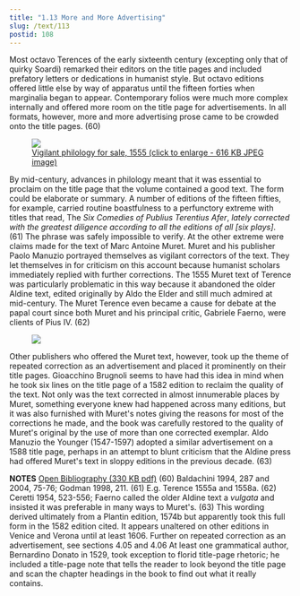 ```yaml
---
title: "1.13 More and More Advertising"
slug: /text/113
postid: 108
---
```

Most octavo Terences of the early sixteenth century (excepting only that of quirky Soardi) remarked their editors on the title pages and included prefatory letters or dedications in humanist style. But octavo editions offered little else by way of apparatus until the fifteen forties when marginalia began to appear. Contemporary folios were much more complex internally and offered more room on the title page for advertisements. In all formats, however, more and more advertising prose came to be crowded onto the title pages. (60)

<figure class="mkdn-figure">
    <a href="/images_full/1.00_Chapter_One/HFS_117.01.jpg" class="mkdn-image-link">
    <img class="mkdn-image" src="/images_full/1.00_Chapter_One/HFS_117.01.jpg" />
    <figcaption class="mkdn-figcaption">Vigilant philology for sale, 1555 (click to enlarge - 616 KB JPEG image)</figcaption>
    </a>
</figure>

By mid-century, advances in philology meant that it was essential to proclaim on the title page that the volume contained a good text. The form could be elaborate or summary. A number of editions of the fifteen fifties, for example, carried routine boastfulness to a perfunctory extreme with titles that read, The <em>Six Comedies of Publius Terentius Afer</em>, <em>lately corrected with the greatest diligence according to all the editions of all [six plays]</em>. (61) The phrase was safely impossible to verify. At the other extreme were claims made for the text of Marc Antoine Muret. Muret and his publisher Paolo Manuzio portrayed themselves as vigilant correctors of the text. They let themselves in for criticism on this account because humanist scholars immediately replied with further corrections. The 1555 Muret text of Terence was particularly problematic in this way because it abandoned the older Aldine text, edited originally by Aldo the Elder and still much admired at mid-century. The Muret Terence even became a cause for debate at the papal court since both Muret and his principal critic, Gabriele Faerno, were clients of Pius IV. (62)
<p style="text-align: center;"></p>


<figure class="mkdn-figure">
    <a href="/images_full/1.00_Chapter_One/HFS_134.01.jpg" class="mkdn-image-link">
    <img class="mkdn-image" src="/images_full/1.00_Chapter_One/HFS_134.01.jpg" />
    <figcaption class="mkdn-figcaption"></figcaption>
    </a>
</figure>

Other publishers who offered the Muret text, however, took up the theme of repeated correction as an advertisement and placed it prominently on their title pages. Gioacchino Brugnoli seems to have had this idea in mind when he took six lines on the title page of a 1582 edition to reclaim the quality of the text. Not only was the text corrected in almost innumerable places by Muret, something everyone knew had happened across many editions, but it was also furnished with Muret's notes giving the reasons for most of the corrections he made, and the book was carefully restored to the quality of Muret's original by the use of more than one corrected exemplar. Aldo Manuzio the Younger (1547-1597) adopted a similar advertisement on a 1588 title page, perhaps in an attempt to blunt criticism that the Aldine press had offered Muret's text in sloppy editions in the previous decade. (63)

<strong>NOTES</strong>
<a href="http://www.humanismforsale.org/bibliography.pdf" target="new">Open Bibliography (330 KB pdf)</a>
(60) Baldachini 1994, 287 and 2004, 75-76; Godman 1998, 211.
(61) E.g. Terence 1555a and 1558a.
(62) Ceretti 1954, 523-556; Faerno called the older Aldine text a <em>vulgata</em> and insisted it was preferable in many ways to Muret's.
(63) This wording derived ultimately from a Plantin edition, 1574b but apparently took this full form in the 1582 edition cited. It appears unaltered on other editions in Venice and Verona until at least 1606. Further on repeated correction as an advertisement, see sections 4.05 and 4.06 At least one grammatical author, Bernardino Donato in 1529, took exception to florid title-page rhetoric; he included a title-page note that tells the reader to look beyond the title page and scan the chapter headings in the book to find out what it really contains.
